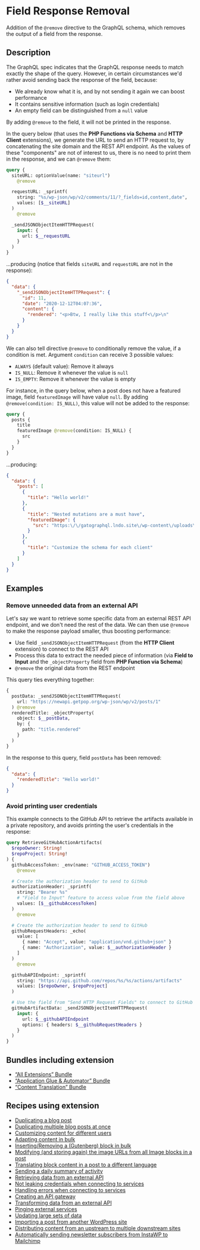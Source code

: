 # Field Response Removal

Addition of the `@remove` directive to the GraphQL schema, which removes the output of a field from the response.

## Description

The GraphQL spec indicates that the GraphQL response needs to match exactly the shape of the query. However, in certain circumstances we'd rather avoid sending back the response of the field, because:

- We already know what it is, and by not sending it again we can boost performance
- It contains sensitive information (such as login credentials)
- An empty field can be distinguished from a `null` value

By adding `@remove` to the field, it will not be printed in the response.

In the query below (that uses the **PHP Functions via Schema** and **HTTP Client** extensions), we generate the URL to send an HTTP request to, by concatenating the site domain and the REST API endpoint. As the values of these "components" are not of interest to us, there is no need to print them in the response, and we can `@remove` them:

```graphql
query {
  siteURL: optionValue(name: "siteurl")
    @remove

  requestURL: _sprintf(
    string: "%s/wp-json/wp/v2/comments/11/?_fields=id,content,date",
    values: [$__siteURL]
  )
    @remove

  _sendJSONObjectItemHTTPRequest(
    input: {
      url: $__requestURL
    }
  )
}
```

...producing (notice that fields `siteURL` and `requestURL` are not in the response):

```json
{
  "data": {
    "_sendJSONObjectItemHTTPRequest": {
      "id": 11,
      "date": "2020-12-12T04:07:36",
      "content": {
        "rendered": "<p>Btw, I really like this stuff<\/p>\n"
      }
    }
  }
}
```

We can also tell directive `@remove` to conditionally remove the value, if a condition is met. Argument `condition` can receive 3 possible values:

- `ALWAYS` (default value): Remove it always
- `IS_NULL`: Remove it whenever the value is `null`
- `IS_EMPTY`: Remove it whenever the value is empty

For instance, in the query below, when a post does not have a featured image, field `featuredImage` will have value `null`. By adding `@remove(condition: IS_NULL)`, this value will not be added to the response:

```graphql
query {
  posts {
    title
    featuredImage @remove(condition: IS_NULL) {
      src
    }
  }
}
```

...producing:

```json
{
  "data": {
    "posts": [
      {
        "title": "Hello world!"
      },
      {
        "title": "Nested mutations are a must have",
        "featuredImage": {
          "src": "https:\/\/gatographql.lndo.site\/wp-content\/uploads\/2022\/05\/GatoGraphQL-logo.png"
        }
      },
      {
        "title": "Customize the schema for each client"
      }
    ]
  }
}
```

## Examples

### Remove unneeded data from an external API

Let's say we want to retrieve some specific data from an external REST API endpoint, and we don't need the rest of the data. We can then use `@remove` to make the response payload smaller, thus boosting performance:

- Use field `_sendJSONObjectItemHTTPRequest` (from the **HTTP Client** extension) to connect to the REST API
- Process this data to extract the needed piece of information (via **Field to Input** and the `_objectProperty` field from **PHP Function via Schema**)
- `@remove` the original data from the REST endpoint

This query ties everything together:

```graphql
{
  postData: _sendJSONObjectItemHTTPRequest(
    url: "https://newapi.getpop.org/wp-json/wp/v2/posts/1"
  ) @remove
  renderedTitle: _objectProperty(
    object: $__postData,
    by: {
      path: "title.rendered"
    }
  )
}
```

In the response to this query, field `postData` has been removed:

```json
{
  "data": {
    "renderedTitle": "Hello world!"
  }
}
```

<!-- **Please notice:** `@remove` takes place at the very end of the resolution of all the fields under the same node. That's why, in the query above, the field `renderedTitle` is processed before field `postData` is `@remove`d. -->

### Avoid printing user credentials

This example connects to the GitHub API to retrieve the artifacts available in a private repository, and avoids printing the user's credentials in the response:

```graphql
query RetrieveGitHubActionArtifacts(
  $repoOwner: String!
  $repoProject: String!
) {
  githubAccessToken: _env(name: "GITHUB_ACCESS_TOKEN")
    @remove

  # Create the authorization header to send to GitHub
  authorizationHeader: _sprintf(
    string: "Bearer %s"
    # "Field to Input" feature to access value from the field above
    values: [$__githubAccessToken]
  )
    @remove

  # Create the authorization header to send to GitHub
  githubRequestHeaders: _echo(
    value: [
      { name: "Accept", value: "application/vnd.github+json" }
      { name: "Authorization", value: $__authorizationHeader }
    ]
  )
    @remove

  githubAPIEndpoint: _sprintf(
    string: "https://api.github.com/repos/%s/%s/actions/artifacts"
    values: [$repoOwner, $repoProject]
  )

  # Use the field from "Send HTTP Request Fields" to connect to GitHub
  gitHubArtifactData: _sendJSONObjectItemHTTPRequest(
    input: {
      url: $__githubAPIEndpoint
      options: { headers: $__githubRequestHeaders }
    }
  )
}
```

## Bundles including extension

- [“All Extensions” Bundle](../../../../../bundle-extensions/all-extensions/docs/modules/all-extensions/en.md)
- [“Application Glue & Automator” Bundle](../../../../../bundle-extensions/application-glue-and-automator/docs/modules/application-glue-and-automator/en.md)
- [“Content Translation” Bundle](../../../../../bundle-extensions/content-translation/docs/modules/content-translation/en.md)

## Recipes using extension

- [Duplicating a blog post](../../../../../docs/recipes/duplicating-a-blog-post/en.md)
- [Duplicating multiple blog posts at once](../../../../../docs/recipes/duplicating-multiple-blog-posts-at-once/en.md)
- [Customizing content for different users](../../../../../docs/recipes/customizing-content-for-different-users/en.md)
- [Adapting content in bulk](../../../../../docs/recipes/adapting-content-in-bulk/en.md)
- [Inserting/Removing a (Gutenberg) block in bulk](../../../../../docs/recipes/inserting-removing-a-gutenberg-block-in-bulk/en.md)
- [Modifying (and storing again) the image URLs from all Image blocks in a post](../../../../../docs/recipes/modifying-and-storing-again-the-image-urls-from-all-image-blocks-in-a-post/en.md)
- [Translating block content in a post to a different language](../../../../../docs/recipes/translating-block-content-in-a-post-to-a-different-language/en.md)
- [Sending a daily summary of activity](../../../../../docs/recipes/sending-a-daily-summary-of-activity/en.md)
- [Retrieving data from an external API](../../../../../docs/recipes/retrieving-data-from-an-external-api/en.md)
- [Not leaking credentials when connecting to services](../../../../../docs/recipes/not-leaking-credentials-when-connecting-to-services/en.md)
- [Handling errors when connecting to services](../../../../../docs/recipes/handling-errors-when-connecting-to-services/en.md)
- [Creating an API gateway](../../../../../docs/recipes/creating-an-api-gateway/en.md)
- [Transforming data from an external API](../../../../../docs/recipes/transforming-data-from-an-external-api/en.md)
- [Pinging external services](../../../../../docs/recipes/pinging-external-services/en.md)
- [Updating large sets of data](../../../../../docs/recipes/updating-large-sets-of-data/en.md)
- [Importing a post from another WordPress site](../../../../../docs/recipes/importing-a-post-from-another-wordpress-site/en.md)
- [Distributing content from an upstream to multiple downstream sites](../../../../../docs/recipes/distributing-content-from-an-upstream-to-multiple-downstream-sites/en.md)
- [Automatically sending newsletter subscribers from InstaWP to Mailchimp](../../../../../docs/recipes/automatically-sending-newsletter-subscribers-from-instawp-to-mailchimp/en.md)
